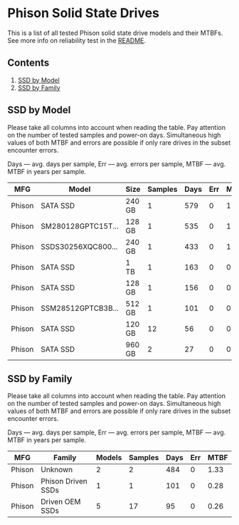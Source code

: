Phison Solid State Drives
=========================

This is a list of all tested Phison solid state drive models and their MTBFs. See
more info on reliability test in the [README](https://github.com/linuxhw/SMART).

Contents
--------

1. [ SSD by Model  ](#ssd-by-model)
2. [ SSD by Family ](#ssd-by-family)

SSD by Model
------------

Please take all columns into account when reading the table. Pay attention on the
number of tested samples and power-on days. Simultaneous high values of both MTBF
and errors are possible if only rare drives in the subset encounter errors.

Days   — avg. days per sample,
Err    — avg. errors per sample,
MTBF   — avg. MTBF in years per sample.

| MFG       | Model              | Size   | Samples | Days  | Err   | MTBF   |
|-----------|--------------------|--------|---------|-------|-------|--------|
| Phison    | SATA SSD           | 240 GB | 1       | 579   | 0     | 1.59   |
| Phison    | SM280128GPTC15T... | 128 GB | 1       | 535   | 0     | 1.47   |
| Phison    | SSDS30256XQC800... | 240 GB | 1       | 433   | 0     | 1.19   |
| Phison    | SATA SSD           | 1 TB   | 1       | 163   | 0     | 0.45   |
| Phison    | SATA SSD           | 128 GB | 1       | 156   | 0     | 0.43   |
| Phison    | SSM28512GPTCB3B... | 512 GB | 1       | 101   | 0     | 0.28   |
| Phison    | SATA SSD           | 120 GB | 12      | 56    | 0     | 0.15   |
| Phison    | SATA SSD           | 960 GB | 2       | 27    | 0     | 0.08   |

SSD by Family
-------------

Please take all columns into account when reading the table. Pay attention on the
number of tested samples and power-on days. Simultaneous high values of both MTBF
and errors are possible if only rare drives in the subset encounter errors.

Days   — avg. days per sample,
Err    — avg. errors per sample,
MTBF   — avg. MTBF in years per sample.

| MFG       | Family                 | Models | Samples | Days  | Err   | MTBF   |
|-----------|------------------------|--------|---------|-------|-------|--------|
| Phison    | Unknown                | 2      | 2       | 484   | 0     | 1.33   |
| Phison    | Phison Driven SSDs     | 1      | 1       | 101   | 0     | 0.28   |
| Phison    | Driven OEM SSDs        | 5      | 17      | 95    | 0     | 0.26   |
